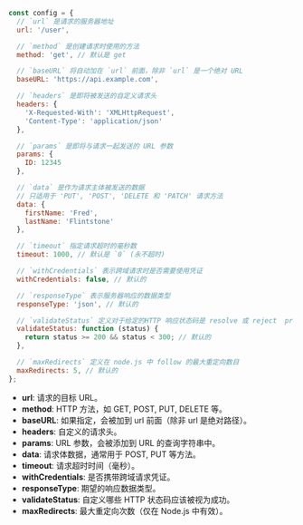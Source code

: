 ```javascript
const config = {
  // `url` 是请求的服务器地址
  url: '/user',

  // `method` 是创建请求时使用的方法
  method: 'get', // 默认是 get

  // `baseURL` 将自动加在 `url` 前面，除非 `url` 是一个绝对 URL
  baseURL: 'https://api.example.com',

  // `headers` 是即将被发送的自定义请求头
  headers: {
    'X-Requested-With': 'XMLHttpRequest',
    'Content-Type': 'application/json'
  },

  // `params` 是即将与请求一起发送的 URL 参数
  params: {
    ID: 12345
  },

  // `data` 是作为请求主体被发送的数据
  // 只适用于 'PUT', 'POST', 'DELETE 和 'PATCH' 请求方法
  data: {
    firstName: 'Fred',
    lastName: 'Flintstone'
  },

  // `timeout` 指定请求超时的毫秒数
  timeout: 1000, // 默认是 `0` (永不超时)

  // `withCredentials` 表示跨域请求时是否需要使用凭证
  withCredentials: false, // 默认的

  // `responseType` 表示服务器响应的数据类型
  responseType: 'json', // 默认的

  // `validateStatus` 定义对于给定的HTTP 响应状态码是 resolve 或 reject  promise
  validateStatus: function (status) {
    return status >= 200 && status < 300; // 默认的
  },

  // `maxRedirects` 定义在 node.js 中 follow 的最大重定向数目
  maxRedirects: 5, // 默认的
};

```

- **url**: 请求的目标 URL。
- **method**: HTTP 方法，如 GET, POST, PUT, DELETE 等。
- **baseURL**: 如果指定，会被加到 url 前面（除非 url 是绝对路径）。
- **headers**: 自定义的请求头。
- **params**: URL 参数，会被添加到 URL 的查询字符串中。
- **data**: 请求体数据，通常用于 POST, PUT 等方法。
- **timeout**: 请求超时时间（毫秒）。
- **withCredentials**: 是否携带跨域请求凭证。
- **responseType**: 期望的响应数据类型。
- **validateStatus**: 自定义哪些 HTTP 状态码应该被视为成功。
- **maxRedirects**: 最大重定向次数（仅在 Node.js 中有效）。
